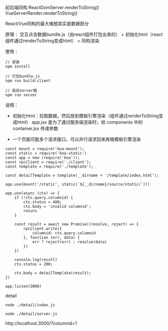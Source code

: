 
前后端同构
ReactDomServer.renderToString()
VueServerRender.renderToString()

React/Vue同构的最大难题其实是数据部分

原理：
交互点击数据bundle.js（由react组件打包出来的） +  初始化html（react组件通过renderToString变成html） = 同构渲染 

使用：
```
// 安装
npm install

// 打包bundle.js
npm run build:client

// 启动server端
npm run server
```


说明：

- 初始化html：拉取数据，然后放到模板引擎渲染（组件通过renderToString变成html）
app.jsx 是为了通过服务端渲染时，给 components 中的 container.jsx 传递参数

- 一个页面可能多个请求接口，可以并行请求回来再做模板引擎渲染
```
const mount = require('koa-mount');
const static = require('koa-static')
const app = new (require('koa'));
const rpcClient = require('./client');
const template = require('./template');

const detailTemplate = template(__dirname + '/template/index.html');

app.use(mount('/static', static(`${__dirname}/source/static/`)))

app.use(async (ctx) => {
    if (!ctx.query.columnid) {
        ctx.status = 400;
        ctx.body = 'invalid columnid';
        return 
    }

    const result = await new Promise((resolve, reject) => {
        rpcClient.write({
            columnid: ctx.query.columnid
        }, function (err, data) {
            err ? reject(err) : resolve(data)
        })
    })

    console.log(result)
    ctx.status = 200;
    
    ctx.body = detailTemplate(result);
})

app.listen(3000)
```


detail
```
node ./detail/index.js

node ./detail/server.js
```
http://localhost:3000/?columnid=1